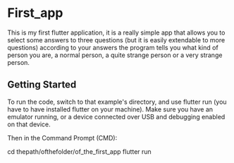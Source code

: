 # First_app
This is my first flutter application, it is a really simple app that allows you to select some answers to three questions (but it is easily extendable to more questions) according to your answers the program tells you what kind of person you are, a normal person, a quite strange person or a very strange person.

## Getting Started

To run the code, switch to that example's directory, and use flutter run (you have to have installed flutter on your machine). Make sure you have an emulator running, or a device connected over USB and debugging enabled on that device.

Then in the Command Prompt (CMD):

cd thepath/ofthefolder/of_the_first_app
flutter run
